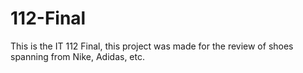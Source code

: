 # 112-Final
This is the IT 112 Final, this project was made for the review of shoes spanning from Nike, Adidas, etc.
